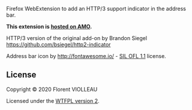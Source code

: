 Firefox WebExtension to add an HTTP/3 support indicator in the address bar.

**This extension is [hosted on AMO](https://addons.mozilla.org/en-US/firefox/addon/http3-indicator/).**

HTTP/3 version of the original add-on by Brandon Siegel https://github.com/bsiegel/http2-indicator

Address bar icon by http://fontawesome.io/ - [SIL OFL 1.1](http://scripts.sil.org/OFL) license.

## License

Copyright &copy; 2020 Florent VIOLLEAU

Licensed under the [WTFPL version 2](http://www.wtfpl.net/txt/copying/).
